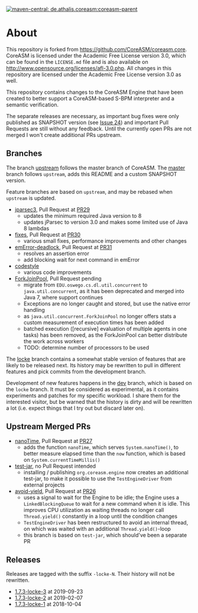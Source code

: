 [![maven-central: de.athalis.coreasm:coreasm-parent](https://img.shields.io/maven-central/v/de.athalis.coreasm/coreasm-parent)](https://search.maven.org/search?q=g:de.athalis.coreasm%20a:coreasm-parent)

About
=====

This repository is forked from https://github.com/CoreASM/coreasm.core. CoreASM is licensed under the Academic Free License version 3.0, which can be found in the `LICENSE.md` file and is also available on http://www.opensource.org/licenses/afl-3.0.php. All changes in this repository are licensed under the Academic Free License version 3.0 as well.

This repository contains changes to the CoreASM Engine that have been created to better support a CoreASM-based S-BPM interpreter and a semantic verification.

The separate releases are necessary, as important bug fixes were only published as SNAPSHOT version (see [Issue 24](https://github.com/CoreASM/coreasm.core/issues/24)) and important Pull Requests are still without any feedback. Until the currently open PRs are not merged I won't create additional PRs upstream.



Branches
--------

The branch [upstream](https://github.com/Locke/coreasm.core/tree/upstream) follows the master branch of CoreASM. The [master](https://github.com/Locke/coreasm.core/tree/master) branch follows `upstream`, adds this README and a custom SNAPSHOT version.

Feature branches are based on `upstream`, and may be rebased when `upstream` is updated.

- [jparsec3](https://github.com/Locke/coreasm.core/tree/jparsec3), Pull Request at [PR29](https://github.com/CoreASM/coreasm.core/pull/29)
  - updates the minimum required Java version to 8
  - updates jParsec to version 3.0 and makes some limited use of Java 8 lambdas
- [fixes](https://github.com/Locke/coreasm.core/tree/fixes), Pull Request at [PR30](https://github.com/CoreASM/coreasm.core/pull/30)
  - various small fixes, performance improvements and other changes
- [emError-deadlock](https://github.com/Locke/coreasm.core/tree/emError-deadlock), Pull Request at [PR31](https://github.com/CoreASM/coreasm.core/pull/31)
  - resolves an assertion error
  - add blocking wait for next command in emError
- [codestyle](https://github.com/Locke/coreasm.core/tree/codestyle)
  - various code improvements
- [ForkJoinPool](https://github.com/Locke/coreasm.core/tree/ForkJoinPool), Pull Request pending
  - migrate from `EDU.oswego.cs.dl.util.concurrent` to `java.util.concurrent`, as it has been deprecated and merged into Java 7, where support continues
  - Exceptions are no longer caught and stored, but use the native error handling
  - as `java.util.concurrent.ForkJoinPool` no longer offers stats a custom measurement of execution times has been added
  - batched execution ([recursive] evaluation of multiple agents in one tasks) has been removed, as the ForkJoinPool can better distribute the work across workers
  - TODO: determine number of processors to be used

The [locke](https://github.com/Locke/coreasm.core/tree/locke) branch contains a somewhat stable version of features that are likely to be released next. Its history may be rewritten to pull in different features and pick commits from the development branch.

Development of new features happens in the [dev](https://github.com/Locke/coreasm.core/tree/dev) branch, which is based on the `locke` branch. It must be considered as experimental, as it contains experiments and patches for my specific workload. I share them for the interested visitor, but be warned that the history is dirty and will be rewritten a lot (i.e. expect things that I try out but discard later on).

Upstream Merged PRs
-------------------

- [nanoTime](https://github.com/Locke/coreasm.core/tree/nanoTime), Pull Request at [PR27](https://github.com/CoreASM/coreasm.core/pull/27)
  - adds the function `nanoTime`, which serves `System.nanoTime()`, to better measure elapsed time than the `now` function, which is based on `System.currentTimeMillis()`
- [test-jar](https://github.com/Locke/coreasm.core/tree/test-jar), no Pull Request intended
  - installing / publishing `org.coreasm.engine` now creates an additional test-jar, to make it possible to use the `TestEngineDriver` from external projects
- [avoid-yield](https://github.com/Locke/coreasm.core/tree/avoid-yield), Pull Request at [PR26](https://github.com/CoreASM/coreasm.core/pull/26)
  - uses a signal to wait for the Engine to be idle; the Engine uses a `LinkedBlockingQueue` to wait for a new command when it is idle. This improves CPU utilization as waiting threads no longer call `Thread.yield()` constantly in a loop until the condition changes
  - `TestEngineDriver` has been restructured to avoid an internal thread, on which was waited with an additional `Thread.yield()`-loop
  - this branch is based on `test-jar`, which should've been a separate PR


Releases
--------

Releases are tagged with the suffix `-locke-N`. Their history will not be rewritten.

- [1.7.3-locke-3](https://github.com/Locke/coreasm.core/releases/tag/v1.7.3-locke-3) at 2019-09-23
- [1.7.3-locke-2](https://github.com/Locke/coreasm.core/releases/tag/v1.7.3-locke-2) at 2019-02-07
- [1.7.3-locke-1](https://github.com/Locke/coreasm.core/releases/tag/locke-1) at 2018-10-04
